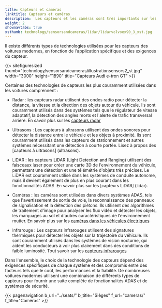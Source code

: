 ```yaml
---
title: Capteurs et caméras
linktitle: Capteurs et caméras
description:  Les capteurs et les caméras sont très importants sur les voitures modernes car ils jouent un rôle clé dans de nombreux systèmes avancés d'aide à la conduite. EVKX.net vous donne des détails sur les différents types utilisés dans les véhicules électriques.
weight: 2
shownavtabs: true
xsthumb: technology/sensorsandcameras/lidar/lidarvolvoex90_3_xst.jpg
---
```

<!-- markdownlint-disable MD033 -->
Il existe différents types de technologies utilisées pour les capteurs des voitures modernes, en fonction de l'application spécifique et des exigences du capteur.

{{< sitefiguresized thumb="technology/sensorsandcameras/illustrationsensors2_st.jpg" width="3000" height="1890" title="Capteurs Audi e-tron GT" >}}

Certaines des technologies de capteurs les plus couramment utilisées dans les voitures comprennent :

- Radar : les capteurs radar utilisent des ondes radio pour détecter la distance, la vitesse et la direction des objets autour du véhicule. Ils sont couramment utilisés dans des systèmes tels que le régulateur de vitesse adaptatif, la détection des angles morts et l'alerte de trafic transversal arrière. En savoir plus sur les [capteurs radar](radar)

- Ultrasons : Les capteurs à ultrasons utilisent des ondes sonores pour détecter la distance entre le véhicule et les objets à proximité. Ils sont couramment utilisés dans les capteurs de stationnement et autres systèmes nécessitant une détection à courte portée. Lisez à propos des [capteurs à ultrasons] (ultrasons).

- LiDAR : les capteurs LiDAR (Light Detection and Ranging) utilisent des faisceaux laser pour créer une carte 3D de l'environnement du véhicule, permettant une détection et une télémétrie d'objets très précises. Le LiDAR est couramment utilisé dans les systèmes de conduite autonome, mais il devient également de plus en plus courant dans les fonctionnalités ADAS. En savoir plus sur les [capteurs LiDAR] (lidar).

- Caméras : les caméras sont utilisées dans divers systèmes ADAS, tels que l'avertissement de sortie de voie, la reconnaissance des panneaux de signalisation et la détection des piétons. Ils utilisent des algorithmes de traitement d'image pour analyser les flux vidéo et détecter les objets, les marquages au sol et d'autres caractéristiques de l'environnement routier. En savoir plus sur les [caméras dans les véhicules électriques](caméras)

- Infrarouge : Les capteurs infrarouges utilisent des signatures thermiques pour détecter les objets sur la trajectoire du véhicule. Ils sont couramment utilisés dans les systèmes de vision nocturne, qui aident les conducteurs à voir plus clairement dans des conditions de faible luminosité. Tout savoir sur les [capteurs infrarouges](infrarouge)

Dans l'ensemble, le choix de la technologie des capteurs dépend des exigences spécifiques de chaque système et des compromis entre des facteurs tels que le coût, les performances et la fiabilité. De nombreuses voitures modernes utilisent une combinaison de différents types de capteurs pour fournir une suite complète de fonctionnalités ADAS et de systèmes de sécurité.

{{< pagenavigation b_url="../seats/" b_title="Sièges" f_url="cameras/" f_title="Caméras" >}}